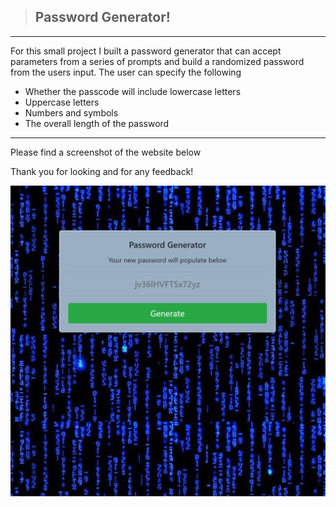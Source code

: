 > ## Password Generator!
---
For this small project I built a password generator that can accept parameters from a series of prompts and build a randomized password from the users input. The user can specify the following
- Whether the passcode will include lowercase letters
- Uppercase letters
- Numbers and symbols
- The overall length of the password
---
Please find a screenshot of the website below

Thank you for looking and for any feedback!

![Password Generator](images/passgen.jpeg)
